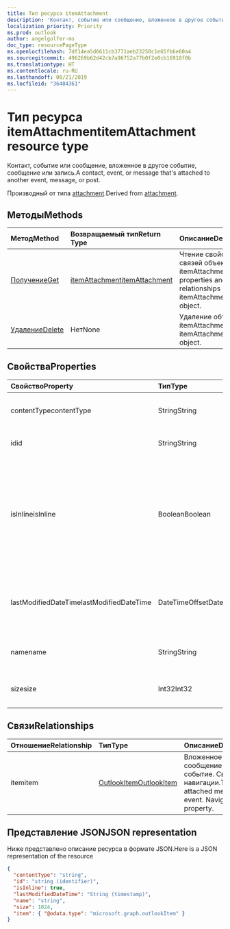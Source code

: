 ```yaml
---
title: Тип ресурса itemAttachment
description: 'Контакт, событие или сообщение, вложенное в другое событие, сообщение или запись.  '
localization_priority: Priority
ms.prod: outlook
author: angelgolfer-ms
doc_type: resourcePageType
ms.openlocfilehash: 7df14ea5d6611cb3771aeb23250c1e65fb6e60a4
ms.sourcegitcommit: 496269b62d42cb7a96752a77b0f2e0cb16918f0b
ms.translationtype: HT
ms.contentlocale: ru-RU
ms.lasthandoff: 08/21/2019
ms.locfileid: "36484361"
---
```

# <a name="itemattachment-resource-type"></a><span data-ttu-id="8284b-103">Тип ресурса itemAttachment</span><span class="sxs-lookup"><span data-stu-id="8284b-103">itemAttachment resource type</span></span>

<span data-ttu-id="8284b-104">Контакт, событие или сообщение, вложенное в другое событие, сообщение или запись.</span><span class="sxs-lookup"><span data-stu-id="8284b-104">A contact, event, or message that's attached to another event, message, or post.</span></span>  

<span data-ttu-id="8284b-105">Производный от типа [attachment](attachment.md).</span><span class="sxs-lookup"><span data-stu-id="8284b-105">Derived from [attachment](attachment.md).</span></span>

## <a name="methods"></a><span data-ttu-id="8284b-106">Методы</span><span class="sxs-lookup"><span data-stu-id="8284b-106">Methods</span></span>

| <span data-ttu-id="8284b-107">Метод</span><span class="sxs-lookup"><span data-stu-id="8284b-107">Method</span></span>       | <span data-ttu-id="8284b-108">Возвращаемый тип</span><span class="sxs-lookup"><span data-stu-id="8284b-108">Return Type</span></span>  |<span data-ttu-id="8284b-109">Описание</span><span class="sxs-lookup"><span data-stu-id="8284b-109">Description</span></span>|
|:---------------|:--------|:----------|
|[<span data-ttu-id="8284b-110">Получение</span><span class="sxs-lookup"><span data-stu-id="8284b-110">Get</span></span>](../api/attachment-get.md) | [<span data-ttu-id="8284b-111">itemAttachment</span><span class="sxs-lookup"><span data-stu-id="8284b-111">itemAttachment</span></span>](itemattachment.md) |<span data-ttu-id="8284b-112">Чтение свойств и связей объекта itemAttachment.</span><span class="sxs-lookup"><span data-stu-id="8284b-112">Read properties and relationships of itemAttachment object.</span></span>|
|[<span data-ttu-id="8284b-113">Удаление</span><span class="sxs-lookup"><span data-stu-id="8284b-113">Delete</span></span>](../api/attachment-delete.md) | <span data-ttu-id="8284b-114">Нет</span><span class="sxs-lookup"><span data-stu-id="8284b-114">None</span></span> |<span data-ttu-id="8284b-115">Удаление объекта itemAttachment.</span><span class="sxs-lookup"><span data-stu-id="8284b-115">Delete itemAttachment object.</span></span> |

## <a name="properties"></a><span data-ttu-id="8284b-116">Свойства</span><span class="sxs-lookup"><span data-stu-id="8284b-116">Properties</span></span>
| <span data-ttu-id="8284b-117">Свойство</span><span class="sxs-lookup"><span data-stu-id="8284b-117">Property</span></span>     | <span data-ttu-id="8284b-118">Тип</span><span class="sxs-lookup"><span data-stu-id="8284b-118">Type</span></span>   |<span data-ttu-id="8284b-119">Описание</span><span class="sxs-lookup"><span data-stu-id="8284b-119">Description</span></span>|
|:---------------|:--------|:----------|
|<span data-ttu-id="8284b-120">contentType</span><span class="sxs-lookup"><span data-stu-id="8284b-120">contentType</span></span>|<span data-ttu-id="8284b-121">String</span><span class="sxs-lookup"><span data-stu-id="8284b-121">String</span></span>|<span data-ttu-id="8284b-122">Тип контента этого вложения.</span><span class="sxs-lookup"><span data-stu-id="8284b-122">The content type of the attachment.</span></span>|
|<span data-ttu-id="8284b-123">id</span><span class="sxs-lookup"><span data-stu-id="8284b-123">id</span></span>|<span data-ttu-id="8284b-124">String</span><span class="sxs-lookup"><span data-stu-id="8284b-124">String</span></span>| <span data-ttu-id="8284b-125">Идентификатор вложения.</span><span class="sxs-lookup"><span data-stu-id="8284b-125">The attachment ID.</span></span>|
|<span data-ttu-id="8284b-126">isInline</span><span class="sxs-lookup"><span data-stu-id="8284b-126">isInline</span></span>|<span data-ttu-id="8284b-127">Boolean</span><span class="sxs-lookup"><span data-stu-id="8284b-127">Boolean</span></span>|<span data-ttu-id="8284b-128">Значение true указывает, что вложение является встроенным, например внедренным изображением в теле элемента.</span><span class="sxs-lookup"><span data-stu-id="8284b-128">Set to true if the attachment is inline, such as an embedded image within the body of the item.</span></span>|
|<span data-ttu-id="8284b-129">lastModifiedDateTime</span><span class="sxs-lookup"><span data-stu-id="8284b-129">lastModifiedDateTime</span></span>|<span data-ttu-id="8284b-130">DateTimeOffset</span><span class="sxs-lookup"><span data-stu-id="8284b-130">DateTimeOffset</span></span>|<span data-ttu-id="8284b-131">Время и дата последнего изменения вложения.</span><span class="sxs-lookup"><span data-stu-id="8284b-131">The last time and date that the attachment was modified.</span></span>|
|<span data-ttu-id="8284b-132">name</span><span class="sxs-lookup"><span data-stu-id="8284b-132">name</span></span>|<span data-ttu-id="8284b-133">String</span><span class="sxs-lookup"><span data-stu-id="8284b-133">String</span></span>|<span data-ttu-id="8284b-134">Отображаемое имя вложения.</span><span class="sxs-lookup"><span data-stu-id="8284b-134">The display name of the attachment.</span></span>|
|<span data-ttu-id="8284b-135">size</span><span class="sxs-lookup"><span data-stu-id="8284b-135">size</span></span>|<span data-ttu-id="8284b-136">Int32</span><span class="sxs-lookup"><span data-stu-id="8284b-136">Int32</span></span>|<span data-ttu-id="8284b-137">Размер вложения в байтах.</span><span class="sxs-lookup"><span data-stu-id="8284b-137">The size in bytes of the attachment.</span></span>|

## <a name="relationships"></a><span data-ttu-id="8284b-138">Связи</span><span class="sxs-lookup"><span data-stu-id="8284b-138">Relationships</span></span>
| <span data-ttu-id="8284b-139">Отношение</span><span class="sxs-lookup"><span data-stu-id="8284b-139">Relationship</span></span> | <span data-ttu-id="8284b-140">Тип</span><span class="sxs-lookup"><span data-stu-id="8284b-140">Type</span></span>   |<span data-ttu-id="8284b-141">Описание</span><span class="sxs-lookup"><span data-stu-id="8284b-141">Description</span></span>|
|:---------------|:--------|:----------|
|<span data-ttu-id="8284b-142">item</span><span class="sxs-lookup"><span data-stu-id="8284b-142">item</span></span>|[<span data-ttu-id="8284b-143">OutlookItem</span><span class="sxs-lookup"><span data-stu-id="8284b-143">OutlookItem</span></span>](outlookitem.md)|<span data-ttu-id="8284b-p101">Вложенное сообщение или событие. Свойство навигации.</span><span class="sxs-lookup"><span data-stu-id="8284b-p101">The attached message or event. Navigation property.</span></span>|

## <a name="json-representation"></a><span data-ttu-id="8284b-146">Представление JSON</span><span class="sxs-lookup"><span data-stu-id="8284b-146">JSON representation</span></span>

<span data-ttu-id="8284b-147">Ниже представлено описание ресурса в формате JSON.</span><span class="sxs-lookup"><span data-stu-id="8284b-147">Here is a JSON representation of the resource</span></span>

<!--{
  "blockType": "resource",
  "optionalProperties": [
    "item"
  ],
  "baseType": "microsoft.graph.attachment",
  "keyProperty":"id",
  "@odata.type": "microsoft.graph.itemAttachment",
  "@odata.annotations": [
    {
      "property": "item",
      "capabilities": {
        "changeTracking": false,
        "deletable": false,
        "insertable": false,
        "searchable": false,
        "updatable": false
      }
    }
  ]
}-->

```json
{
  "contentType": "string",
  "id": "string (identifier)",
  "isInline": true,
  "lastModifiedDateTime": "String (timestamp)",
  "name": "string",
  "size": 1024,
  "item": { "@odata.type": "microsoft.graph.outlookItem" }
}

```
<!-- uuid: 8fcb5dbc-d5aa-4681-8e31-b001d5168d79
2015-10-25 14:57:30 UTC -->
<!-- {
  "type": "#page.annotation",
  "description": "itemAttachment resource",
  "keywords": "",
  "section": "documentation",
  "tocPath": ""
}-->
